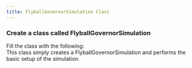 ```yaml
---
title: FlyballGovernorSimulation Class
---
```


### Create a class called FlyballGovernorSimulation
   Fill the class with the following:  
   This class simply creates a FlyballGovernorSimulation and performs the basic setup of the simulation.

<pre><code data-url-index="0" data-snippet="complete" id="FlyballGovernorClass"></code></pre>

<script id="snippetscript" src=https://cdn.rawgit.com/ihmcrobotics/ihmcrobotics.github.io/source/websitedocs/website/static/snippetautomation/codesnippets.js sources=Array.of("https://rawgit.com/ihmcrobotics/ihmc-open-robotics-software/develop/example-simulations/src/main/java/us/ihmc/exampleSimulations/flyballGovernor/FlyballGovernorSimulation.java")></script>
